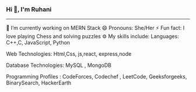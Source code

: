 ### Hi 👋, I'm Ruhani 
<hr/>
🔭 I’m currently working on MERN Stack
😄 Pronouns: She/Her
⚡ Fun fact: I love playing Chess and solving puzzles
⚙️ My skills include:
Languages: C++,C, JavaScript, Python

Web Technologies: Html,Css, js,react, express,node

Database Technologies: MySQL , MongoDB

Programming Profiles : CodeForces, Codechef , LeetCode, Geeksforgeeks, BinarySearch, HackerEarth

<!--
**RuhaniMakhija/RuhaniMakhija** is a ✨ _special_ ✨ repository because its `README.md` (this file) appears on your GitHub profile.

Here are some ideas to get you started:

- 🔭 I’m currently working on ...
- 🌱 I’m currently learning ...
- 👯 I’m looking to collaborate on ...
- 🤔 I’m looking for help with ...
- 💬 Ask me about ...
- 📫 How to reach me: ...
- 😄 Pronouns: ...
- ⚡ Fun fact: ...
-->
